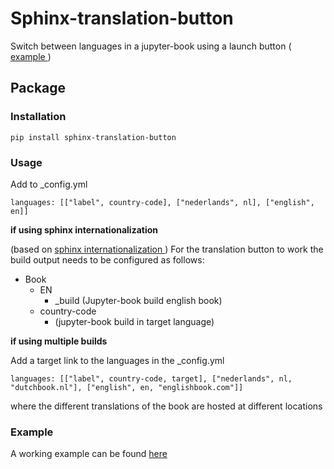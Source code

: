 # Sphinx-translation-button 
Switch between languages in a jupyter-book using a launch button (<a href="https://luukfroling.github.io/sphinx-translation-button/nl/_build/html/intro.html"> example </a>)

## Package
### Installation
```
pip install sphinx-translation-button
```

### Usage

Add to _config.yml
```
languages: [["label", country-code], ["nederlands", nl], ["english", en]]
```

<b> if using sphinx internationalization </b> 

(based on <a href="https://www.sphinx-doc.org/en/master/usage/advanced/intl.html"> sphinx internationalization </a>)
For the translation button to work the build output needs to be configured as follows: 

- Book
  - EN
      - _build (Jupyter-book build english book)
  - country-code
      - (jupyter-book build in target language)
        
<b> if using multiple builds </b>

Add a target link to the languages in the _config.yml
```
languages: [["label", country-code, target], ["nederlands", nl, "dutchbook.nl"], ["english", en, "englishbook.com"]]
```
where the different translations of the book are hosted at different locations

### Example
A working example can be found <a href="https://luukfroling.github.io/sphinx-translation-button/nl/_build/html/intro.html"> here </a>
